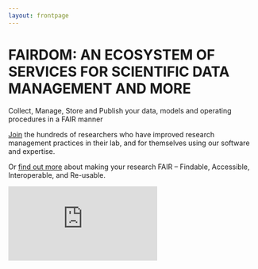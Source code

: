 ```yaml
---
layout: frontpage
---
```




<h1 id="front-page-title"><span class='text-blue font-weight-bold'>FAIR</span><span class='text-primary font-weight-bold'>DOM</span>: AN ECOSYSTEM OF SERVICES FOR SCIENTIFIC DATA MANAGEMENT AND MORE</h1> 


Collect, Manage, Store and Publish your data, models and operating procedures in a FAIR manner

[Join](https://fair-dom.org/contribute/join-us) the hundreds of researchers who have improved research management practices in their lab, and for themselves using our software and expertise.

Or [find out more](https://fair-dom.org/about-fairdom) about making your research FAIR – Findable, Accessible, Interoperable, and Re-usable.


<iframe class="you-tube" src="https://www.youtube.com/embed/PWutnWBfUSw" frameborder="0" allowfullscreen></iframe>
